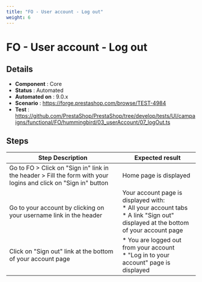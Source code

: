```yaml
---
title: "FO - User account - Log out"
weight: 6
---
```


# FO - User account - Log out
## Details
* **Component** : Core
* **Status** : Automated
* **Automated on** : 9.0.x
* **Scenario** : https://forge.prestashop.com/browse/TEST-4984
* **Test** : https://github.com/PrestaShop/PrestaShop/tree/develop/tests/UI/campaigns/functional/FO/hummingbird/03_userAccount/07_logOut.ts

## Steps
| Step Description | Expected result |
| ----- | ----- |
| Go to FO > Click on "Sign in" link in the header > Fill the form with your logins and click on "Sign in" button | Home page is displayed |
| Go to your account by clicking on your username link in the header | Your account page is displayed with:<br> * All your account tabs<br> * A link "Sign out"  displayed at the bottom of your account page |
| Click on "Sign out" link at the bottom of your account page | * You are logged out from your account<br> * "Log in to your account" page is displayed |
